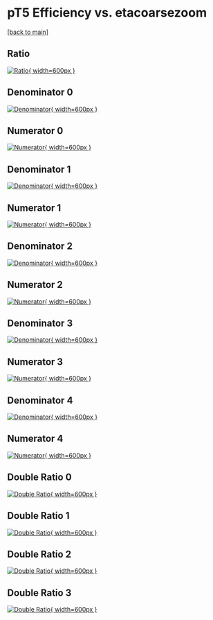 # pT5 Efficiency vs. etacoarsezoom

[[back to main](./)]



## Ratio

[![Ratio](../mtv/var/pT5_base_0_-1_eff_etacoarsezoom.png){ width=600px }](../mtv/var/pT5_base_0_-1_eff_etacoarsezoom.pdf)

## Denominator 0

[![Denominator](../mtv/den/pT5_base_0_-1_eff_etacoarsezoom_den0.png){ width=600px }](../mtv/den/pT5_base_0_-1_eff_etacoarsezoom_den0.pdf)

## Numerator 0

[![Numerator](../mtv/num/pT5_base_0_-1_eff_etacoarsezoom_num0.png){ width=600px }](../mtv/num/pT5_base_0_-1_eff_etacoarsezoom_num0.pdf)

## Denominator 1

[![Denominator](../mtv/den/pT5_base_0_-1_eff_etacoarsezoom_den1.png){ width=600px }](../mtv/den/pT5_base_0_-1_eff_etacoarsezoom_den1.pdf)

## Numerator 1

[![Numerator](../mtv/num/pT5_base_0_-1_eff_etacoarsezoom_num1.png){ width=600px }](../mtv/num/pT5_base_0_-1_eff_etacoarsezoom_num1.pdf)

## Denominator 2

[![Denominator](../mtv/den/pT5_base_0_-1_eff_etacoarsezoom_den2.png){ width=600px }](../mtv/den/pT5_base_0_-1_eff_etacoarsezoom_den2.pdf)

## Numerator 2

[![Numerator](../mtv/num/pT5_base_0_-1_eff_etacoarsezoom_num2.png){ width=600px }](../mtv/num/pT5_base_0_-1_eff_etacoarsezoom_num2.pdf)

## Denominator 3

[![Denominator](../mtv/den/pT5_base_0_-1_eff_etacoarsezoom_den3.png){ width=600px }](../mtv/den/pT5_base_0_-1_eff_etacoarsezoom_den3.pdf)

## Numerator 3

[![Numerator](../mtv/num/pT5_base_0_-1_eff_etacoarsezoom_num3.png){ width=600px }](../mtv/num/pT5_base_0_-1_eff_etacoarsezoom_num3.pdf)

## Denominator 4

[![Denominator](../mtv/den/pT5_base_0_-1_eff_etacoarsezoom_den4.png){ width=600px }](../mtv/den/pT5_base_0_-1_eff_etacoarsezoom_den4.pdf)

## Numerator 4

[![Numerator](../mtv/num/pT5_base_0_-1_eff_etacoarsezoom_num4.png){ width=600px }](../mtv/num/pT5_base_0_-1_eff_etacoarsezoom_num4.pdf)

## Double Ratio 0

[![Double Ratio](../mtv/ratio/pT5_base_0_-1_eff_etacoarsezoom_ratio0.png){ width=600px }](../mtv/ratio/pT5_base_0_-1_eff_etacoarsezoom_ratio0.pdf)

## Double Ratio 1

[![Double Ratio](../mtv/ratio/pT5_base_0_-1_eff_etacoarsezoom_ratio1.png){ width=600px }](../mtv/ratio/pT5_base_0_-1_eff_etacoarsezoom_ratio1.pdf)

## Double Ratio 2

[![Double Ratio](../mtv/ratio/pT5_base_0_-1_eff_etacoarsezoom_ratio2.png){ width=600px }](../mtv/ratio/pT5_base_0_-1_eff_etacoarsezoom_ratio2.pdf)

## Double Ratio 3

[![Double Ratio](../mtv/ratio/pT5_base_0_-1_eff_etacoarsezoom_ratio3.png){ width=600px }](../mtv/ratio/pT5_base_0_-1_eff_etacoarsezoom_ratio3.pdf)


